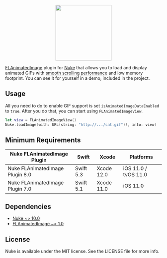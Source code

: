 <p align="center"><img src="https://cloud.githubusercontent.com/assets/1567433/13918338/f8670eea-ef7f-11e5-814d-f15bdfd6b2c0.png" height="180"/>

[FLAnimatedImage](https://github.com/Flipboard/FLAnimatedImage) plugin for [Nuke](https://github.com/kean/Nuke) that allows you to load and display animated GIFs with [smooth scrolling performance](https://www.youtube.com/watch?v=fEJqQMJrET4) and low memory footprint. You can see it for yourself in a demo, included in the project.

## Usage

All you need to do to enable GIF support is set `isAnimatedImageDataEnabled` to `true`. After you do that, you can start using `FLAnimatedImageView`.

```swift
let view = FLAnimatedImageView()
Nuke.loadImage(with: URL(string: "http://.../cat.gif")!, into: view)
```

## Minimum Requirements

| Nuke FLAnimatedImage Plugin            | Swift                 | Xcode                | Platforms   |
|----------------------------------------|-----------------------|----------------------|-------------|
| Nuke FLAnimatedImage Plugin 8.0      | Swift 5.3       | Xcode 12.0      | iOS 11.0 / tvOS 11.0    |
| Nuke FLAnimatedImage Plugin 7.0      | Swift 5.1       | Xcode 11.0      | iOS 11.0    |
 
## Dependencies

- [Nuke ~> 10.0](https://github.com/kean/Nuke)
- [FLAnimatedImage ~> 1.0](https://github.com/Flipboard/FLAnimatedImage)

## License

Nuke is available under the MIT license. See the LICENSE file for more info.

